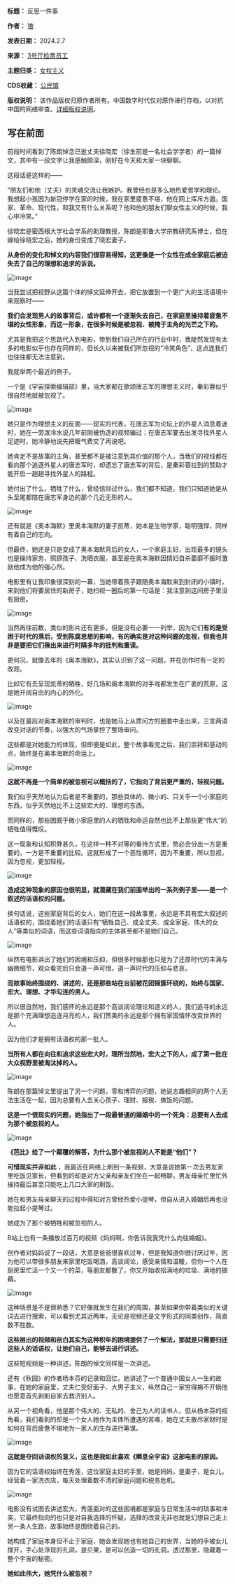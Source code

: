 

**标题：** 反思一件事  

**作者：** [猹](https://chinadigitaltimes.net/space/3号厅检票员工)  

**发表日期：** 2024.2.7  

**来源：** [3号厅检票员工](https://web.archive.org/web/https://mp.weixin.qq.com/s/DHTvhtTUGtkEWctRBrcdQw)  

**主题归类：** [女权主义](https://chinadigitaltimes.net/space/女权主义)  

**CDS收藏：** [公民馆](https://chinadigitaltimes.net/space/%E5%85%AC%E6%B0%91%E9%A6%86)  

**版权说明：** 该作品版权归原作者所有。中国数字时代仅对原作进行存档，以对抗中国的网络审查。[详细版权说明](https://chinadigitaltimes.net/chinese/copyright)。


写在前面
----


前段时间看到了陈朗悼念已逝丈夫徐晓宏（徐生前是一名社会学学者）的一篇悼文，其中有一段文字让我感触颇深，刚好在今天和大家一块聊聊。


这段话是这样的——


“朋友们和他（丈夫）的灵魂交流让我嫉妒。我曾经也是多么地热爱哲学和理论。我想起小孩因为新冠停学在家的时候，我在家里疲惫不堪，他在网上挥斥方遒。国家、革命、现代性，和我又有什么关系呢？他和他的朋友们聊女性主义的时候，我心中冷笑。”


徐晓宏是密西根大学社会学系的助理教授，陈朗是耶鲁大学宗教研究系博士，但在嫁给徐晓宏之后，她的身份变成了晓宏妻子。


**从身份的变化和悼文的内容我们很容易得知，这更像是一个女性在成全家庭后被迫失去了自己的理想和追求的诉说。** 


![image](https://keep.cdt.media/assets/images/6/0/60980cbb/1051d3b5.jpeg)


当我尝试把视野从这篇个体的悼文延伸开去，把它放置到一个更广大的生活语境中来观察时——


**我们会发现男人的故事背后，或许都有一个逐渐失去自己，在家庭里操持着疲惫不堪的女性形象，而这一形象，在很多时候是被忽视、被掩于主角的光芒之下的。** 


尤其是我把这个思路代入到电影，带到我们自己所在的行业中时，我陡然发现有太多的电影似乎也存在同样的，但长久以来被我们所忽视的“冷笑角色”，这点连我们也往往都无法注意到。


我就举两个最近的例子。


一个是《宇宙探索编辑部》里，当大家都在歌颂唐志军的理想主义时，秦彩蓉似乎很自然地就被忽视了。


![image](https://keep.cdt.media/assets/images/6/0/60980cbb/320614fa.jpeg)


她只是作为理想主义的反面——现实的代表，在唐志军为论坛上的外星人消息着迷时，她在一旁泼冷水说几年前刚被伪造的视频骗过；在唐志军要去出发寻找外星人足迹时，她冷静地说先把暖气费交了再说吧。


她肯定不是故事的主角，甚至都不是被注意到其价值的那个人，当我们的视线都在看向那个追逐外星人的唐志军时，却遗忘了唐志军的背后，是秦彩蓉拉到的赞助才能开启一趟趟寻找外星人的路程。


她付出了什么，牺牲了什么，曾经信仰过什么，我们都不知道，我们只知道她是从头至尾都陪在唐志军身边的那个几近无形的人。


![image](https://keep.cdt.media/assets/images/6/0/60980cbb/2c385c59.jpeg)


还有就是《奥本海默》里奥本海默的妻子凯蒂，她本是生物学家，聪明强悍，同样有着自己的志向。


但最终，她还是只是变成了奥本海默背后的女人，一个家庭主妇，出现最多的镜头也是操持家务、照顾孩子、洗晒衣服，甚至是在奥本海默因情妇自杀萎靡不振时激励他成为他的强心剂。


电影里有让我印象很深刻的一幕，当她带着孩子跟随奥本海默来到封闭的小镇时，来到他们将要居住的新房子，她扫视一圈后的第一句话是：我注意到这间房子里没有厨房。


![image](https://keep.cdt.media/assets/images/6/0/60980cbb/6a3bf95c.jpeg)


当然再往前数，类似的影片还有更多，但是没有必要一一列举，因为它们**有的是受困于时代的落后，受到陈腐思想的影响，有的确实是对这种问题的忽视，但我也并非是要把它们揪出来进行时隔多年的批判和重读。** 


更何况，就像去年的《奥本海默》，其实认识到了这一问题，并在创作时有一定的改观。


比如它有去呈现凯蒂的牺牲，好几场和奥本海默的对手戏都发生在广袤的荒原，这是她开阔自由的内心的外化。


![image](https://keep.cdt.media/assets/images/6/0/60980cbb/f0f41410.jpeg)


以及在最后对奥本海默的审判时，也是她马上从质问方的圈套中走出来，三言两语改变对话的节奏，以强大的气场掌控了整场审问。


这些都是对她能力的体现，但即便是如此，整个故事看完之后，我们崇拜和感动的点，始终是在奥本海默的命运上。


![image](https://keep.cdt.media/assets/images/6/0/60980cbb/68595b27.jpeg)


**这就不再是一个简单的被忽视可以概括的了，它指向了背后更严重的，轻视问题。** 


我们似乎天然地认为后者是不重要的，那些具体的、微小的、只关乎一个小家庭的东西，似乎天然地比不上这些宏大的、理想的东西。


而同样的，那些困囿于微小家庭里的人的牺牲和命运自然也比不上那些更“伟大”的牺牲值得慨叹。


这一现象和认知积弊甚久，在这样一种不对等的看待方式里，势必会分出一方是重要的，一方是不重要的比较。这就形成了一个恶性循环，因为不重要，所以忽视，因为忽视，更加轻视。


![image](https://keep.cdt.media/assets/images/6/0/60980cbb/ea2fd6d7.jpeg)


**造成这种现象的原因也很明显，就潜藏在我们前面举出的一系列例子里——是一个叙述的话语权的问题。** 


换句话说，这些家庭背后的女人，她们在这一段故事里，永远是不具有宏大叙述的话语权的，围绕着她们的话语只有“牺牲自己、成全丈夫、成全家庭、伟大的女人”等类似的词语，而这些词语指向的主体甚至都不是她们自己。


![image](https://keep.cdt.media/assets/images/6/0/60980cbb/7ea6c1b1.jpeg)


纵然有电影讲出了她们的困境和压抑，但很多时候那也只是为了还原时代的丰满与幽微细节，观众看完后只会道一声可惜，道一声时代的压抑与悲哀。


**而故事始终围绕的、讲述的，还是那些站在台前被花团锦簇环绕的，始终与国家、宏大、理想、才华勾连的男人。** 


所以很自然地，我们感怀的永远是那个高谈阔论理论和道义的人，我们追寻的永远是那个充满理想追逐月亮的人，我们赞美的永远是那个拥有家国情怀改变世界的人。


因为他们才是拥有话语权的那一批人。


**当所有人都在向往和追求这些宏大时，理所当然地，宏大之下的人，成了第一批在大众视野里被淘汰掉的人。** 


![image](https://keep.cdt.media/assets/images/6/0/60980cbb/358662da.jpeg)


陈朗在那篇悼文里提出了另一个问题，零和博弈的问题，她说志趣相同的两个人无法生活在一起，因为总要有人去关心孩子、理财、报税、做饭的问题。


**这是一个很现实的问题，她指出了一段最普通的婚姻中的一个死角：总要有人去成为那个被忽视的人。** 


![image](https://keep.cdt.media/assets/images/6/0/60980cbb/4948ac9c.jpeg)


**《芭比》给了一个颠覆的解答，为什么那个被忽视的人不能是“他们”？** 


**可惜现实并非如此** ，我最近在网络上刷到一条视频，大意是说她第一次去男友家里吃饭见家长，但看到的却是对方父亲和亲友们坐在一起畅聊，男友母亲忙里忙外操持最后甚至只能吃上几口大家的剩饭。


她在和男友母亲聊天的过程中得知对方曾经热爱小提琴，但自从进入婚姻后再也没能拉起小提琴过。


她成为了那个被牺牲和被忽视的人。


B站上也有一条播放过百万的视频《妈妈啊，你告诉我我凭什么向往婚姻》。


创作者对妈妈说了一段话，大意是爸爸很喜欢过年，但是我知道你很讨厌过年，因为他可以带很多朋友来家里吃饭喝酒，高谈阔论，感受亲情和温暖，但你一个人在厨房里忙活一个又一个的菜，等朋友都散了，你又开始收拾满地的垃圾、满地的狼藉。


![image](https://keep.cdt.media/assets/images/6/0/60980cbb/69ceba7b.jpeg)


这种场景是不是很熟悉？它好像就发生在我们的周围，甚至如果你带着类似的关键词去进行搜索，可以看到尤其近两年，无论是视频还是文字形式的同类创作，简直数不胜数。


**这些层出的视频和剖白其实为这种积年的困境提供了一个解法，那就是只需要归还这些人的话语权，让她们自己，能够去进行讲述。** 


这些短视频是一种讲述，陈朗的悼文同样是一次讲述。


还有《秋园》的作者杨本芬的记录和回忆，她讲述了一个普通中国女人一生的故事，在她的家庭里，丈夫仁受好面子、大男子主义，纵然自己一家穷得揭不开锅他也愿意首先剥削自家去救济别人。


从另一个视角看，他是那个伟大的、无私的、舍己为人的读书人，但从杨本芬的视角看，我们看到的却是一个女人她作为主体所遭遇的苦难，她在丈夫散尽家财时是如何在背后疲惫不堪地为一家人的生存进行筹谋。


![image](https://keep.cdt.media/assets/images/6/0/60980cbb/f4ae942d.jpeg)


**这就是夺回话语权的意义，这也是我如此喜欢《瞬息全宇宙》这部电影的原因。** 


因为它的话语权始终在秀莲，这位家庭主妇的手里，她是妈妈，是妻子，是女儿，经营着一家洗衣店，每天处理着数不清的家庭问题和税务危机。


![image](https://keep.cdt.media/assets/images/6/0/60980cbb/3ab9e611.jpeg)


电影没有试图去讲述宏大，秀莲面对的这些困境都是家庭与日常生活中的琐事和冲突，它最终指向的也只是对自我选择的怀疑，选择的改变无非也就是幻想自己走上另一条人生路，故事始终是围绕着自己的。


她构成了家庭本身但不止于家庭，她会发现她也有她自己的世界，当她的手被女儿撑开，手心处浮现的孔洞，是贝果，是可以创造一切的孔洞，透过那里，隐藏着一整个宇宙的秘密。


**她如此伟大，她凭什么被忽视？** 

